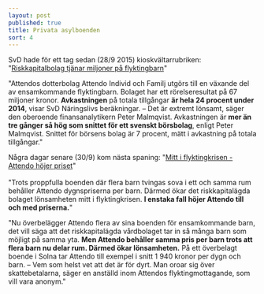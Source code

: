 ```yaml
---
layout: post
published: true
title: Privata asylboenden
sort: 4
---
```





SvD hade för ett tag sedan (28/9 2015) kioskvältarrubriken: "[Riskkapitalbolag tjänar miljoner på flyktingbarn](http://www.svd.se/flyktingbarn-lukrativ-marknad/om/den-lonsamma-asylmarknaden)"

"Attendos dotterbolag Attendo Individ och Familj utgörs till en växande del av ensamkommande flyktingbarn. Bolaget har ett rörelseresultat på 67 miljoner kronor. **Avkastningen** på totala tillgångar **är hela 24 procent under 2014**, visar SvD Näringslivs beräkningar. – Det är extremt lönsamt, säger den oberoende finansanalytikern Peter Malmqvist. Avkastningen är **mer än tre gånger så hög som snittet för ett svenskt börsbolag**, enligt Peter Malmqvist. Snittet för börsens bolag är 7 procent, mätt i avkastning på totala tillgångar."

Några dagar senare (30/9) kom nästa spaning: "[Mitt i flyktingkrisen - Attendo höjer priset](http://www.svd.se/mitt-i-flyktingkrisen--asylboende-hojer-priset/om/den-lonsamma-asylmarknaden)" <br><br>"Trots proppfulla boenden där flera barn tvingas sova i ett och samma rum behåller Attendo dygnspriserna per barn. Därmed ökar det riskkapitalägda bolaget lönsamheten mitt i flyktingkrisen. **I enstaka fall höjer Attendo till och med priserna.**" 

"Nu överbelägger Attendo flera av sina boenden för ensamkommande barn, det vill säga att det riskkapitalägda vårdbolaget tar in så många barn som möjligt på samma yta. **Men Attendo behåller samma pris per barn trots att flera barn nu delar rum. Därmed ökar lönsamheten.** På ett överbelagt boende i Solna tar Attendo till exempel i snitt 1 940 kronor per dygn och barn. – Vem som helst vet att det är för dyrt. Man oroar sig över skattebetalarna, säger en anställd inom Attendos flyktingmottagande, som vill vara anonym."
